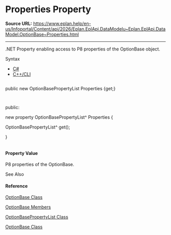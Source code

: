 # Properties Property

**Source URL:** https://www.eplan.help/en-us/Infoportal/Content/api/2026/Eplan.EplApi.DataModelu~Eplan.EplApi.DataModel.OptionBase~Properties.html

---

.NET Property enabling access to P8 properties of the OptionBase object.

Syntax

- [C#](#i-syntax-CS)
- [C++/CLI](#i-syntax-CPP2005)

```
```
public new OptionBasePropertyList Properties {get;}
```
```

```
```
public:
new property OptionBasePropertyList^ Properties {
   OptionBasePropertyList^ get();
}
```
```

#### Property Value

P8 properties of the OptionBase.



See Also

#### Reference

[OptionBase Class](Eplan.EplApi.DataModelu~Eplan.EplApi.DataModel.OptionBase.html)
  
[OptionBase Members](Eplan.EplApi.DataModelu~Eplan.EplApi.DataModel.OptionBase_members.html)
  
[OptionBasePropertyList Class](Eplan.EplApi.DataModelu~Eplan.EplApi.DataModel.OptionBasePropertyList.html)
  
[OptionBase Class](Eplan.EplApi.DataModelu~Eplan.EplApi.DataModel.OptionBase.html)